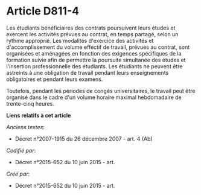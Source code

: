 # Article D811-4

Les étudiants bénéficiaires des contrats poursuivent leurs études et exercent les activités prévues au contrat, en temps
partagé, selon un rythme approprié. Les modalités d'exercice des activités et d'accomplissement du volume effectif de
travail, prévues au contrat, sont organisées et aménagées en fonction des exigences spécifiques de la formation suivie afin
de permettre la poursuite simultanée des études et l'insertion professionnelle des étudiants. Les étudiants ne peuvent être
astreints à une obligation de travail pendant leurs enseignements obligatoires et pendant leurs examens.

Toutefois, pendant les périodes de congés universitaires, le travail peut être organisé dans le cadre d'un volume horaire
maximal hebdomadaire de trente-cinq heures.

**Liens relatifs à cet article**

_Anciens textes_:

  - Décret n°2007-1915 du 26 décembre 2007 - art. 4 (Ab)

_Codifié par_:

  - Décret n°2015-652 du 10 juin 2015 - art.

_Créé par_:

  - Décret n°2015-652 du 10 juin 2015 - art.
